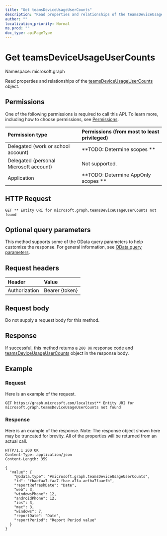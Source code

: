 ```yaml
---
title: "Get teamsDeviceUsageUserCounts"
description: "Read properties and relationships of the teamsDeviceUsageUserCounts object."
author: ""
localization_priority: Normal
ms.prod: ""
doc_type: apiPageType
---
```


# Get teamsDeviceUsageUserCounts

Namespace: microsoft.graph

Read properties and relationships of the [teamsDeviceUsageUserCounts](../resources/teamsdeviceusageusercounts.md) object.

## Permissions
One of the following permissions is required to call this API. To learn more, including how to choose permissions, see [Permissions](/concepts/permissions-reference.md).

|Permission type|Permissions (from most to least privileged)|
|:---|:---|
|Delegated (work or school account)|**TODO: Determine scopes **|
|Delegated (personal Microsoft account)|Not supported.|
|Application|**TODO: Determine AppOnly scopes **|

## HTTP Request
<!-- {
  "blockType": "ignored"
}
-->
``` http
GET ** Entity URI for microsoft.graph.teamsDeviceUsageUserCounts not found
```

## Optional query parameters
This method supports some of the OData query parameters to help customize the response. For general information, see [OData query parameters](/graph/query-parameters).

## Request headers
|Header|Value|
|:---|:---|
|Authorization|Bearer {token}|

## Request body
Do not supply a request body for this method.

## Response
If successful, this method returns a `200 OK` response code and [teamsDeviceUsageUserCounts](../resources/teamsdeviceusageusercounts.md) object in the response body.

## Example

### Request
Here is an example of the request.
<!-- {
  "blockType": "request",
  "name": "get_teamsdeviceusageusercounts"
}
-->
``` http
GET https://graph.microsoft.com/localtest** Entity URI for microsoft.graph.teamsDeviceUsageUserCounts not found
```

### Response
Here is an example of the response. Note: The response object shown here may be truncated for brevity. All of the properties will be returned from an actual call.
<!-- {
  "blockType": "response",
  "truncated": true,
  "@odata.type": "microsoft.graph.teamsDeviceUsageUserCounts"
}
-->
``` http
HTTP/1.1 200 OK
Content-Type: application/json
Content-Length: 359

{
  "value": {
    "@odata.type": "#microsoft.graph.teamsDeviceUsageUserCounts",
    "id": "fbaefaa7-faa7-fbae-a7fa-aefba7faaefb",
    "reportRefreshDate": "Date",
    "web": 3,
    "windowsPhone": 12,
    "androidPhone": 12,
    "ios": 3,
    "mac": 3,
    "windows": 7,
    "reportDate": "Date",
    "reportPeriod": "Report Period value"
  }
}
```

